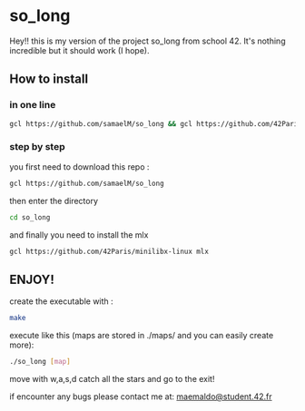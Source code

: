 # so_long

Hey!! this is my version of the project so_long from school 42. It's nothing incredible but it should work (I hope).

## How to install

### in one line

```bash
gcl https://github.com/samaelM/so_long && gcl https://github.com/42Paris/minilibx-linux so_long/mlx/
```

### step by step

you first need to download this repo :

```bash
gcl https://github.com/samaelM/so_long
```

then enter the directory

```bash
cd so_long
```

and finally you need to install the mlx

```bash
gcl https://github.com/42Paris/minilibx-linux mlx
```

## ENJOY!

create the executable with :

```bash
make
```

execute like this (maps are stored in ./maps/ and you can easily create more):

```bash
./so_long [map]
```

move with w,a,s,d catch all the stars and go to the exit!

if encounter any bugs please contact me at: maemaldo@student.42.fr
